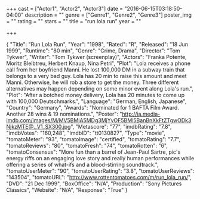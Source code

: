 +++
cast = ["Actor1", "Actor2", "Actor3"]
date = "2016-06-15T03:18:50-04:00"
description = ""
genre = ["Genre1", "Genre2", "Genre3"]
poster_img = ""
rating = ""
stars = ""
title = "run lola run"
year = ""

+++


{
  "Title": "Run Lola Run",
  "Year": "1998",
  "Rated": "R",
  "Released": "18 Jun 1999",
  "Runtime": "80 min",
  "Genre": "Crime, Drama",
  "Director": "Tom Tykwer",
  "Writer": "Tom Tykwer (screenplay)",
  "Actors": "Franka Potente, Moritz Bleibtreu, Herbert Knaup, Nina Petri",
  "Plot": "Lola receives a phone call from her boyfriend Manni. He lost 100,000 DM in a subway train that belongs to a very bad guy. Lola has 20 min to raise this amount and meet Manni. Otherwise, he will rob a store to get the money. Three different alternatives may happen depending on some minor event along Lola's run.",
    "Plot": "After a botched money delivery, Lola has 20 minutes to come up with 100,000 Deutschmarks.",
  "Language": "German, English, Japanese",
  "Country": "Germany",
  "Awards": "Nominated for 1 BAFTA Film Award. Another 28 wins & 19 nominations.",
  "Poster": "http://ia.media-imdb.com/images/M/MV5BMjA5MDg3MjYyOF5BMl5BanBnXkFtZTgwODk3NjkzMTE@._V1_SX300.jpg",
  "Metascore": "77",
  "imdbRating": "7.8",
  "imdbVotes": "160,248",
  "imdbID": "tt0130827",
  "Type": "movie",
  "tomatoMeter": "93",
  "tomatoImage": "certified",
  "tomatoRating": "7.7",
  "tomatoReviews": "80",
  "tomatoFresh": "74",
  "tomatoRotten": "6",
  "tomatoConsensus": "More fun than a barrel of Jean-Paul Sartre, pic's energy riffs on an engaging love story and really human performances while offering a series of what-ifs and a blood-stirring soundtrack.",
  "tomatoUserMeter": "90",
  "tomatoUserRating": "3.8",
  "tomatoUserReviews": "143504",
  "tomatoURL": "http://www.rottentomatoes.com/m/run_lola_run/",
  "DVD": "21 Dec 1999",
  "BoxOffice": "N/A",
  "Production": "Sony Pictures Classics",
  "Website": "N/A",
  "Response": "True"
}
